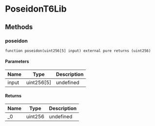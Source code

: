 # PoseidonT6Lib









## Methods

### poseidon

```solidity
function poseidon(uint256[5] input) external pure returns (uint256)
```





#### Parameters

| Name | Type | Description |
|---|---|---|
| input | uint256[5] | undefined

#### Returns

| Name | Type | Description |
|---|---|---|
| _0 | uint256 | undefined




